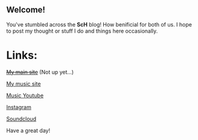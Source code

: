 ## Welcome!

You've stumbled across the **ScH** blog! How benificial for both of us. I hope to post my thought or stuff I do and things here occasionally.

# Links:

[~~My main site~~](https://sam-hildebrand.github.io) (Not up yet...)

[My music site](https://sam-hildebrand.github.io/Sam_HildebrandMusic/)

[Music Youtube](https://www.youtube.com/channel/UC7o5yXD-2vhfELrREXGvzvQ/)

[Instagram](https://www.instagram.com/sam__hildebrand/)

[Soundcloud](https://soundcloud.com/sam_hildebrandmusic)

Have a great day!
